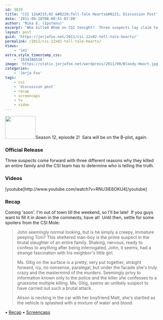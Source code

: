 ```yaml
---
id: 3829
title: 'CSI 12&#215;02 &#8220;Tell-Tale Hearts&#8221; Discussion Post'
date: '2011-09-28T08:00:51-07:00'
author: 'Mika E. (Ipstenu)'
excerpt: 'Who killed Whom on CSI tonight?  Three suspects lay claim to one killing!'
layout: post
guid: 'https://jorjafox.net/2011/csi-12x02-tell-tale-hearts/'
permalink: /2011/csi-12x02-tell-tale-hearts/
Views:
    - '141'
astra_style_timestamp_css:
    - '1634388526'
image: 'https://static.jorjafox.net/wordpress/2011/09/Bloody-Heart.jpg'
categories:
    - 'Jorja Fox'
tags:
    - csi
    - 'discussion post'
    - recap
    - screencaps
    - tv
    - video
---
```


<img class="alignleft size-thumbnail wp-image-3779" title="Bloody-Heart" src="//static.jorjafox.net/wordpress/2011/09/Bloody-Heart-210x140.jpg" alt="" width="100" height="75" />Season 12, episode 2!  Sara will be on the B-plot, again.
<h3>Official Release</h3>
Three suspects come forward with three different reasons why they killed an entire family and the CSI team has to determine who is telling the truth.
<h3>Videos</h3>
[youtube]http://www.youtube.com/watch?v=RNU3IE6OKU4[/youtube]
<h3>Recap</h3>
Coming 'soon'. I'm out of town till the weekend, so I'll be late!  If you guys want to fill it in down in the comments, have at!  Until then, settle for some spoilers from the CSI Mole:
<blockquote>John seemingly normal looking, but is he simply a creepy, immature peeping Tom? This sheltered man-boy is the prime suspect in the brutal slaughter of an entire family. Shaking, nervous, ready to confess to anything after being interrogated, John, it seems, had a strange fascination with his neighbor's little girl.

Ms. Gitig on the surface is a pretty, very put together, straight forward, icy, no nonsense, paralegal, but under the facade she's truly crazy and the mastermind of the murders. Seemingly privy to information known only to the police and the killer she confesses to a gruesome multiple killing. Ms. Gitig, seems an unlikely suspect to have carried out such a brutal attack.

Alison is necking in the car with her boyfriend Matt, she's startled as the vehicle is splashed with a mixture of water and blood.</blockquote>
• <a href="https://jorjafox.net/wiki/73_Seconds">Recap</a>
• <a href="https://jorjafox.net/gallery/tv/csi/season12/73seconds">Screencaps</a>